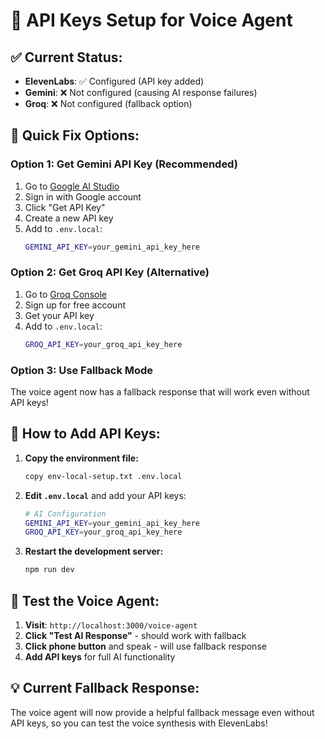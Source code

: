 # 🔑 API Keys Setup for Voice Agent

## ✅ Current Status:
- **ElevenLabs**: ✅ Configured (API key added)
- **Gemini**: ❌ Not configured (causing AI response failures)
- **Groq**: ❌ Not configured (fallback option)

## 🚀 Quick Fix Options:

### Option 1: Get Gemini API Key (Recommended)
1. Go to [Google AI Studio](https://aistudio.google.com/)
2. Sign in with Google account
3. Click "Get API Key" 
4. Create a new API key
5. Add to `.env.local`:
   ```bash
   GEMINI_API_KEY=your_gemini_api_key_here
   ```

### Option 2: Get Groq API Key (Alternative)
1. Go to [Groq Console](https://console.groq.com/)
2. Sign up for free account
3. Get your API key
4. Add to `.env.local`:
   ```bash
   GROQ_API_KEY=your_groq_api_key_here
   ```

### Option 3: Use Fallback Mode
The voice agent now has a fallback response that will work even without API keys!

## 🔧 How to Add API Keys:

1. **Copy the environment file:**
   ```bash
   copy env-local-setup.txt .env.local
   ```

2. **Edit `.env.local`** and add your API keys:
   ```bash
   # AI Configuration
   GEMINI_API_KEY=your_gemini_api_key_here
   GROQ_API_KEY=your_groq_api_key_here
   ```

3. **Restart the development server:**
   ```bash
   npm run dev
   ```

## 🎯 Test the Voice Agent:

1. **Visit**: `http://localhost:3000/voice-agent`
2. **Click "Test AI Response"** - should work with fallback
3. **Click phone button** and speak - will use fallback response
4. **Add API keys** for full AI functionality

## 💡 Current Fallback Response:
The voice agent will now provide a helpful fallback message even without API keys, so you can test the voice synthesis with ElevenLabs!
